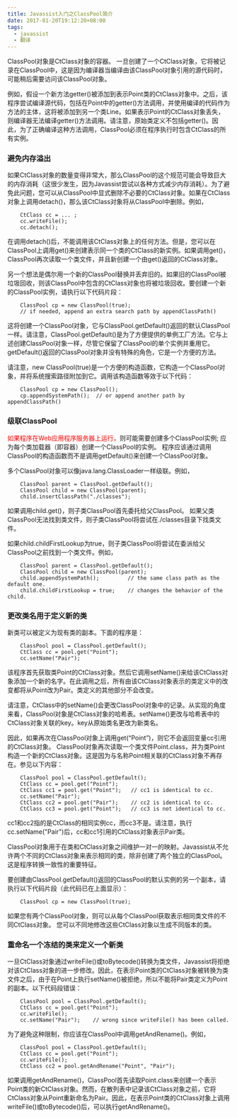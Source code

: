 ```yaml
---
title: Javassist入门之ClassPool简介
date: 2017-01-20T19:12:20+08:00
tags:
  - javassist
  - 翻译
---
```


ClassPool对象是CtClass对象的容器。 一旦创建了一个CtClass对象，它将被记录在ClassPool中，这是因为编译器当编译由该ClassPool对象引用的源代码时，可能稍后需要访问该ClassPool对象。

例如，假设一个新方法getter()被添加到表示Point类的CtClass对象中。之后，该程序尝试编译源代码，包括在Point中的getter()方法调用，并使用编译的代码作为方法的主体，这将被添加到另一个类Line。如果表示Point的CtClass对象丢失，则编译器无法编译getter()方法调用。请注意，原始类定义不包括getter()。因此，为了正确编译这种方法调用，ClassPool必须在程序执行时包含CtClass的所有实例。

### 避免内存溢出

如果CtClass对象的数量变得非常大，那么ClassPool的这个规范可能会导致巨大的内存消耗（这很少发生，因为Javassist尝试以各种方式减少内存消耗）。为了避免此问题，您可以从ClassPool中显式删除不必要的CtClass对象。如果在CtClass对象上调用detach()，那么该CtClass对象将从ClassPool中删除。例如，

```
	CtClass cc = ... ;
	cc.writeFile();
	cc.detach();
```

在调用detach()后，不能调用该CtClass对象上的任何方法。但是，您可以在ClassPool上调用get()来创建表示同一个类的CtClass的新实例。如果调用get()，ClassPool再次读取一个类文件，并且新创建一个由get()返回的CtClass对象。

另一个想法是偶尔用一个新的ClassPool替换并丢弃旧的。如果旧的ClassPool被垃圾回收，则该ClassPool中包含的CtClass对象也将被垃圾回收。要创建一个新的ClassPool实例，请执行以下代码片段：

```
	ClassPool cp = new ClassPool(true);
	// if needed, append an extra search path by appendClassPath()
```

这将创建一个ClassPool对象，它与ClassPool.getDefault()返回的默认ClassPool一样。请注意，ClassPool.getDefault()是为了方便提供的单例工厂方法。它与上述创建ClassPool对象一样，尽管它保留了ClassPool的单个实例并重用它。getDefault()返回的ClassPool对象并没有特殊的角色，它是一个方便的方法。

请注意，new ClassPool(true)是一个方便的构造函数，它构造一个ClassPool对象，并将系统搜索路径附加到它。调用该构造函数等效于以下代码：

```
	ClassPool cp = new ClassPool();
	cp.appendSystemPath();  // or append another path by appendClassPath()
```

### 级联ClassPool

<font color="red">如果程序在Web应用程序服务器上运行，</font>则可能需要创建多个ClassPool实例; 应为每个类加载器（即容器）创建一个ClassPool的实例。 程序应该通过调用ClassPool的构造函数而不是调用getDefault()来创建一个ClassPool对象。

多个ClassPool对象可以像java.lang.ClassLoader一样级联。例如，

```
	ClassPool parent = ClassPool.getDefault();
	ClassPool child = new ClassPool(parent);
	child.insertClassPath("./classes");
```

如果调用child.get()，则子类ClassPool首先委托给父ClassPool。 如果父类ClassPool无法找到类文件，则子类ClassPool将尝试在./classes目录下找类文件。

如果child.childFirstLookup为true，则子类ClassPool将尝试在委派给父ClassPool之前找到一个类文件。例如，

```
	ClassPool parent = ClassPool.getDefault();
	ClassPool child = new ClassPool(parent);
	child.appendSystemPath();         // the same class path as the default one.
	child.childFirstLookup = true;    // changes the behavior of the child.
```

### 更改类名用于定义新的类

新类可以被定义为现有类的副本。下面的程序是：

```
	ClassPool pool = ClassPool.getDefault();
	CtClass cc = pool.get("Point");
	cc.setName("Pair");
```

该程序首先获取类Point的CtClass对象。然后它调用setName()来给该CtClass对象添加一个新的名字。在此调用之后，所有由该CtClass对象表示的类定义中的改变都将从Point改为Pair。类定义的其他部分不会改变。

请注意，CtClass中的setName()会更改ClassPool对象中的记录。从实现的角度来看，ClassPool对象是CtClass对象的哈希表。setName()更改与哈希表中的CtClass对象关联的key。key从原始类名更改为新类名。

因此，如果再次在ClassPool对象上调用get(“Point”)，则它不会返回变量cc引用的CtClass对象。 ClassPool对象再次读取一个类文件Point.class，并为类Point构造一个新的CtClass对象。这是因为与名称Point相关联的CtClass对象不再存在。参见以下内容：

```
	ClassPool pool = ClassPool.getDefault();
	CtClass cc = pool.get("Point");
	CtClass cc1 = pool.get("Point");   // cc1 is identical to cc.
	cc.setName("Pair");
	CtClass cc2 = pool.get("Pair");    // cc2 is identical to cc.
	CtClass cc3 = pool.get("Point");   // cc3 is not identical to cc.
```

cc1和cc2指的是CtClass的相同实例cc，而cc3不是。请注意，执行cc.setName("Pair")后，cc和cc1引用的CtClass对象表示Pair类。

ClassPool对象用于在类和CtClass对象之间维护一对一的映射。Javassist从不允许两个不同的CtClass对象来表示相同的类，除非创建了两个独立的ClassPool。这是程序转换一致性的重要特征。

要创建由ClassPool.getDefault()返回的ClassPool的默认实例的另一个副本，请执行以下代码片段（此代码已在上面显示）：

```
	ClassPool cp = new ClassPool(true);
```

如果您有两个ClassPool对象，则可以从每个ClassPool获取表示相同类文件的不同CtClass对象。 您可以不同地修改这些CtClass对象以生成不同版本的类。

### 重命名一个冻结的类来定义一个新类

一旦CtClass对象通过writeFile()或toBytecode()转换为类文件，Javassist将拒绝对该CtClass对象的进一步修改。因此，在表示Point类的CtClass对象被转换为类文件之后，由于在Point上执行setName()被拒绝，所以不能将Pair类定义为Point的副本。以下代码段错误：

```
	ClassPool pool = ClassPool.getDefault();
	CtClass cc = pool.get("Point");
	cc.writeFile();
	cc.setName("Pair");    // wrong since writeFile() has been called.
```

为了避免这种限制，你应该在ClassPool中调用getAndRename()。例如，

```
	ClassPool pool = ClassPool.getDefault();
	CtClass cc = pool.get("Point");
	cc.writeFile();
	CtClass cc2 = pool.getAndRename("Point", "Pair");
```

如果调用getAndRename()，ClassPool首先读取Point.class来创建一个表示Point类的新CtClass对象。然而，在散列表中记录该CtClass对象之前，它将CtClass对象从Point重新命名为Pair。因此，在表示Point类的CtClass对象上调用writeFile()或toBytecode()后，可以执行getAndRename()。

